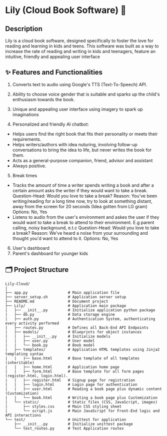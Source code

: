# Lily (Cloud Book Software) 🥀

## Description
Lily is a cloud book software, designed specifically to foster the love for reading and learning in kids and teens.
This software was built as a way to increase the rate of reading and writing in kids and teenagers, feature an intuitive, friendly and appealing user interface

## ✨ Features and Functionalities
1. Converts text to audio using Google's TTS (Text-To-Speech) API.

2. Ability to choose voice gender that is suitable and sparks up the child's enthusiasm towards the book.

3. Unique and appealing user interface using imagery to spark up imaginations

4. Personalized and friendly AI chatbot:
  - Helps users find the right book that fits their personality or meets their requirements.
  - Helps writers/authors with idea nuturing, involving follow-up conversations to bring the idea to life, but never writes the book for them.
  - Acts as a general-purpose companion, friend, advisor and assistant
  - Always positive.

5. Break times
  - Tracks the amount of time a writer spends writing a book and after a certain amount asks the writer if they would want to take a break.
  Question-Head: Would you love to take a break?
  Reason: You've been writing/reading for a long time now, try to look at something distant, away from the screen for 20 seconds  (Idea gotten from LG gram)
  Options: No, Yes
  - Listens to audio from the user's environment and askes the user if they would want to take a break to attend to their environment. E.g parent calling, noisy background, e.t.c
  Question-Head: Would you love to take a break?
  Reason: We've heard a noise from your surrounding and thought you'd want to attend to it.
  Options: No, Yes

6. User's dashboard
7. Parent's dashboard for younger kids

## 🗂️ Project Structure
```plaintext
Lily-Cloud/
|
├── app.py                  # Main application file
├── server_setup.sh         # Application server setup
├── README.md               # Document project
├── Lily/                   # Application main package
|   ├── __init__.py         # Initialize application python package
|   ├── db.py               # Data storage engine
|   ├── auth.py             # Authentication System, authenticating every activity performed
|   ├── routes.py           # Defines all Back-End API Endpoints
|   ├── models/             # Blueprints for object instances
|   |   ├── __init__.py     # Initialize models
|   |   ├── user.py         # User model
|   |   └── book.py         # Book model
|   ├── templates/          # Application HTML templates using Jinja2 templating syntax
|   |   ├── base.html       # Base template of all templates (inheritable)
|   |   ├── home.html       # Application home page
|   |   ├── form.html       # Base template for all form pages (register.html, login.html).
|   |   ├── register.html   # Signup page for registration
|   |   ├── login.html      # Login page for authentication
|   |   ├── user.html       # Reading a book page plus dynamic content (Customization)
|   |   └── book.html       # Writing a book page plus Customization
|   └── static/             # Static files (CSS, JavaScript, images)
|       ├── styles.css      # Main CSS styling sheet
|       └── script.js       # Main JavaScript for Front-End logic and API interactions
└── test/                   # Unittest for application
    ├── __init__.py         # Initialize unittest package
    └── test_routes.py      # Test Application routes
```
